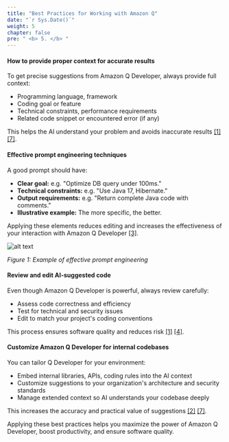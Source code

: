 ```yaml
---
title: "Best Practices for Working with Amazon Q"
date: "`r Sys.Date()`"
weight: 5
chapter: false
pre: " <b> 5. </b> "
---
```


#### How to provide proper context for accurate results

To get precise suggestions from Amazon Q Developer, always provide full context:  
- Programming language, framework  
- Coding goal or feature  
- Technical constraints, performance requirements  
- Related code snippet or encountered error (if any)  

This helps the AI understand your problem and avoids inaccurate results [[1]](https://docs.aws.amazon.com/prescriptive-guidance/latest/best-practices-code-generation/introduction.html) [[7]](https://docs.aws.amazon.com/prescriptive-guidance/latest/best-practices-code-generation/onboarding.html).

#### Effective prompt engineering techniques

A good prompt should have:  
- **Clear goal:** e.g. "Optimize DB query under 100ms."
- **Technical constraints:** e.g. "Use Java 17, Hibernate."
- **Output requirements:** e.g. "Return complete Java code with comments."
- **Illustrative example:** The more specific, the better.

Applying these elements reduces editing and increases the effectiveness of your interaction with Amazon Q Developer [[3]](https://aws.amazon.com/blogs/devops/mastering-amazon-q-developer-part-1-crafting-effective-prompts/).

![alt text](/images/5-best-practices/image.png)

*Figure 1: Example of effective prompt engineering*

#### Review and edit AI-suggested code

Even though Amazon Q Developer is powerful, always review carefully:  
- Assess code correctness and efficiency  
- Test for technical and security issues  
- Edit to match your project's coding conventions  

This process ensures software quality and reduces risk [[1]](https://docs.aws.amazon.com/prescriptive-guidance/latest/best-practices-code-generation/introduction.html) [[4]](https://docs.aws.amazon.com/prescriptive-guidance/latest/best-practices-code-generation/code-recommendations.html).

#### Customize Amazon Q Developer for internal codebases

You can tailor Q Developer for your environment:  
- Embed internal libraries, APIs, coding rules into the AI context  
- Customize suggestions to your organization's architecture and security standards  
- Manage extended context so AI understands your codebase deeply  

This increases the accuracy and practical value of suggestions [[2]](https://aws.amazon.com/blogs/devops/april-2025-amazon-q-developer/) [[7]](https://docs.aws.amazon.com/prescriptive-guidance/latest/best-practices-code-generation/onboarding.html).

Applying these best practices helps you maximize the power of Amazon Q Developer, boost productivity, and ensure software quality.
